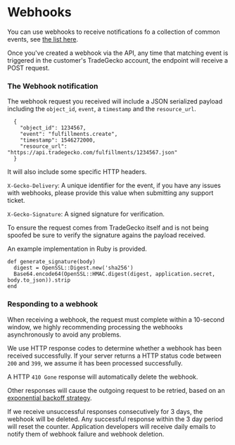 # Webhooks

You can use webhooks to receive notifications fo a collection of common events, see [the list here](#list-of-available-events).

Once you've created a webhook via the API, any time that matching event is triggered in the customer's TradeGecko account, the endpoint will receive a POST request.

### The Webhook notification

The webhook request you received will include a JSON serialized payload including the
`object_id`, `event`, a `timestamp` and the `resource_url`.

```json--inline
  {
    "object_id": 1234567,
    "event": "fulfillments.create",
    "timestamp": 1546272000,
    "resource_url": "https://api.tradegecko.com/fulfillments/1234567.json"
  }
```

It will also include some specific HTTP headers.

`X-Gecko-Delivery`: A unique identifier for the event, if you have any issues with webhooks, please provide this value when submitting any support ticket.

`X-Gecko-Signature`: A signed signature for verification.

To ensure the request comes from TradeGecko itself and is not being spoofed be sure to verify the
signature agains the payload received.

An example implementation in Ruby is provided.

```ruby--inline
def generate_signature(body)
  digest = OpenSSL::Digest.new('sha256')
  Base64.encode64(OpenSSL::HMAC.digest(digest, application.secret, body.to_json)).strip
end
```


### Responding to a webhook
When receiving a webhook, the request must complete within a 10-second window, we highly recommending processing the webhooks asynchronously to avoid any problems.

We use HTTP response codes to determine whether a webhook has been received successfully.
If your server returns a HTTP status code between `200` and `399`, we assume it has been processed successfully.

A HTTP `410 Gone` response will automatically delete the webhook.

Other responses will cause the outgoing request to be retried, based on an [exponential backoff strategy](https://github.com/mperham/sidekiq/wiki/Error-Handling#automatic-job-retry).

If we receive unsuccessful responses consecutively for 3 days, the webhook will be deleted. Any successful response within the 3 day period will reset the counter.
Application developers will receive daily emails to notify them of webhook failure and webhook deletion.
